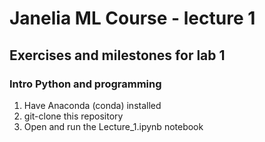 # Janelia ML Course - lecture 1

## Exercises and milestones for lab 1

### Intro Python and programming
1. Have Anaconda (conda) installed
2. git-clone this repository
3. Open and run the Lecture_1.ipynb notebook
